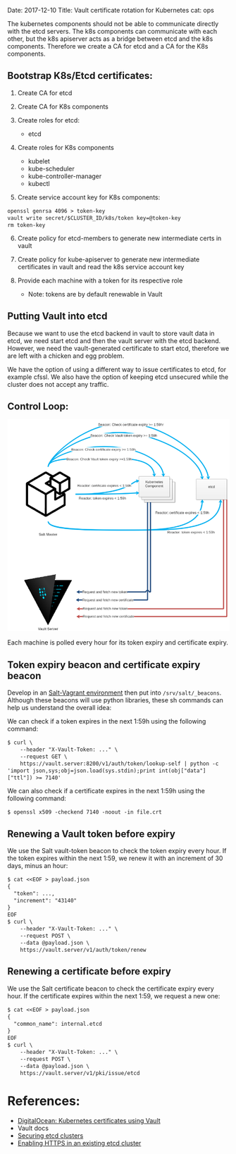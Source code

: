 Date: 2017-12-10
Title: Vault certificate rotation for Kubernetes
cat: ops

The kubernetes components should not be able to communicate directly with the etcd servers. The k8s components can communicate with each other, but the k8s apiserver acts as a bridge between etcd and the k8s components.
Therefore we create a CA for etcd and a CA for the K8s components.

## Bootstrap K8s/Etcd certificates:

1. Create CA for etcd
2. Create CA for K8s components

3. Create roles for etcd:
    * etcd

4. Create roles for K8s components
    * kubelet
    * kube-scheduler
    * kube-controller-manager
    * kubectl

5. Create service account key for K8s components:

```
openssl genrsa 4096 > token-key
vault write secret/$CLUSTER_ID/k8s/token key=@token-key
rm token-key
```

6. Create policy for etcd-members to generate new intermediate certs in vault

7. Create policy for kube-apiserver to generate new intermediate certificates in vault and read the k8s service account key

8. Provide each machine with a token for its respective role
    * Note: tokens are by default renewable in Vault

## Putting Vault into etcd

Because we want to use the etcd backend in vault to store vault data in etcd, we need start etcd and then the vault server with the etcd backend.
However, we need the vault-generated certificate to start etcd, therefore we are left with a chicken and egg problem.

We have the option of using a different way to issue certificates to etcd, for example cfssl. We also have the option of keeping etcd unsecured while
the cluster does not accept any traffic.

## Control Loop:

![Vault ca rotation](/images/cert-rotation.png)

Each machine is polled every hour for its token expiry and certificate expiry.

## Token expiry beacon and certificate expiry beacon

Develop in an [Salt-Vagrant environment](https://github.com/UtahDave/salt-vagrant-demo) then put into `/srv/salt/_beacons`.
Although these beacons will use python libraries, these sh commands can help us understand the overall idea:

We can check if a token expires in the next 1:59h using the following command:
```
$ curl \
    --header "X-Vault-Token: ..." \
    --request GET \
    https://vault.server:8200/v1/auth/token/lookup-self | python -c 'import json,sys;obj=json.load(sys.stdin);print int(obj["data"]["ttl"]) >= 7140'
```

We can also check if a certificate expires in the next 1:59h using the following command:
```
$ openssl x509 -checkend 7140 -noout -in file.crt
```

## Renewing a Vault token before expiry

We use the Salt vault-token beacon to check the token expiry every hour.
If the token expires within the next 1:59, we renew it with an increment of 30 days, minus an hour:

```
$ cat <<EOF > payload.json
{
  "token": ...,
  "increment": "43140"
}
EOF
$ curl \
    --header "X-Vault-Token: ..." \
    --request POST \
    --data @payload.json \
    https://vault.server/v1/auth/token/renew
```

## Renewing a certificate before expiry

We use the Salt certificate beacon to check the certificate expiry every hour.
If the certificate expires within the next 1:59, we request a new one:

```
$ cat <<EOF > payload.json
{
  "common_name": internal.etcd
}
EOF
$ curl \
    --header "X-Vault-Token: ..." \
    --request POST \
    --data @payload.json \
    https://vault.server/v1/pki/issue/etcd
```

# References:
* [DigitalOcean: Kubernetes certificates using Vault](https://blog.digitalocean.com/vault-and-kubernetes/)
* Vault docs
* [Securing etcd clusters](https://continuously.me/2016/09/10/vault-secure-etcd-k8s/)
* [Enabling HTTPS in an existing etcd cluster](https://continuously.me/2016/09/10/vault-secure-etcd-k8s/)
